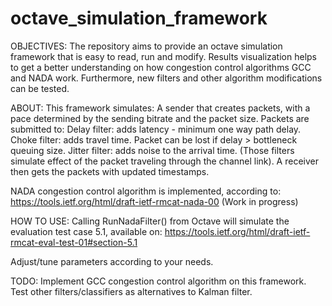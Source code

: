 # octave_simulation_framework

OBJECTIVES:
The repository aims to provide an octave simulation framework that is easy to read, run and modify. Results visualization helps to get a better understanding on how congestion control algorithms GCC and NADA work. Furthermore, new filters and other algorithm modifications can be tested.

ABOUT:
This framework simulates:
A sender that creates packets, with a pace determined by the sending bitrate and the packet size.
Packets are submitted to:
   Delay filter: adds latency - minimum one way path delay.
   Choke filter: adds travel time. Packet can be lost if delay > bottleneck queuing size.
   Jitter filter: adds noise to the arrival time.
   (Those filters simulate effect of the packet traveling through the channel link).
A receiver then gets the packets with updated timestamps.

NADA congestion control algorithm is implemented, according to:
https://tools.ietf.org/html/draft-ietf-rmcat-nada-00
(Work in progress)

HOW TO USE:
Calling RunNadaFilter() from Octave will simulate the evaluation test case 5.1, available on:
https://tools.ietf.org/html/draft-ietf-rmcat-eval-test-01#section-5.1

Adjust/tune parameters according to your needs.

TODO:
Implement GCC congestion control algorithm on this framework.
Test other filters/classifiers as alternatives to Kalman filter.
